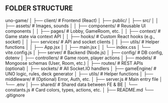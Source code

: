 ## FOLDER STRUCTURE

uno-game/
│
├── client/ # Frontend (React)
│ ├── public/
│ ├── src/
│ │ ├── assets/ # Images, sounds
│ │ ├── components/ # Reusable UI components
│ │ ├── pages/ # Lobby, GameRoom, etc.
│ │ ├── context/ # Game state via context API
│ │ ├── hooks/ # Custom React hooks (e.g., socket)
│ │ ├── services/ # API and socket clients
│ │ ├── utils/ # Helper functions
│ │ ├── App.jsx
│ │ ├── main.jsx
│ │ └── index.css
│ └── vite.config.js
│
├── server/ # Backend (Node.js)
│ ├── config/ # DB config, dotenv
│ ├── controllers/ # Game room, player actions
│ ├── models/ # Mongoose schemas (User, Room, etc.)
│ ├── routes/ # REST APIs (optional)
│ ├── sockets/ # All Socket.IO handlers
│ ├── gameEngine/ # UNO logic, rules, deck generator
│ ├── utils/ # Helper functions
│ ├── middleware/ # (Optional) Error, Auth, etc.
│ ├── server.js # Main entry file
│ └── .env
│
├── shared/ # Shared data between FE & BE
│ └── constants.js # Card colors, types, actions, etc.
│
├── README.md
└── .gitignore
